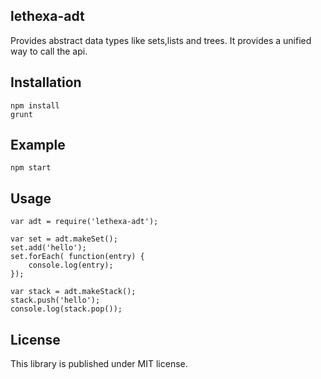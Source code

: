 lethexa-adt
----------------

Provides abstract data types like sets,lists and trees.
It provides a unified way to call the api.

Installation
------------

	npm install
	grunt

Example
-------

	npm start

Usage
-----

	var adt = require('lethexa-adt');

	var set = adt.makeSet();
	set.add('hello');
	set.forEach( function(entry) {
		console.log(entry);
	});

	var stack = adt.makeStack();
	stack.push('hello');
	console.log(stack.pop());


License
-------

This library is published under MIT license.
